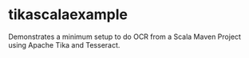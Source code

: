 # tikascalaexample
Demonstrates a minimum setup to do OCR from a Scala Maven Project using Apache Tika and Tesseract.
